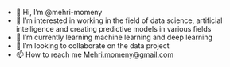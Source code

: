 - 👋 Hi, I’m @mehri-momeny
- 👀 I’m interested in working in the field of data science, artificial intelligence and creating predictive models in various fields
- 🌱 I’m currently learning machine learning and deep learning
- 💞️ I’m looking to collaborate on the data project
- 📫 How to reach me Mehri.momeny@gmail.com

<!---
mehri-momeny/mehri-momeny is a ✨ special ✨ repository because its `README.md` (this file) appears on your GitHub profile.
You can click the Preview link to take a look at your changes.
--->
